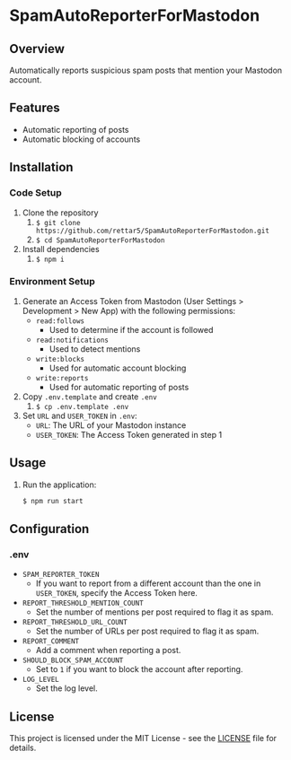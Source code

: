 # SpamAutoReporterForMastodon

## Overview
Automatically reports suspicious spam posts that mention your Mastodon account.

## Features
* Automatic reporting of posts
* Automatic blocking of accounts

## Installation
### Code Setup
1. Clone the repository
    1. `$ git clone https://github.com/rettar5/SpamAutoReporterForMastodon.git`
    1. `$ cd SpamAutoReporterForMastodon`
1. Install dependencies
    1. `$ npm i`

### Environment Setup
1. Generate an Access Token from Mastodon (User Settings > Development > New App) with the following permissions:
    * `read:follows`
        * Used to determine if the account is followed
    * `read:notifications`
        * Used to detect mentions
    * `write:blocks`
        * Used for automatic account blocking
    * `write:reports`
        * Used for automatic reporting of posts
1. Copy `.env.template` and create `.env`
    1. `$ cp .env.template .env`
1. Set `URL` and `USER_TOKEN` in `.env`:
    * `URL`: The URL of your Mastodon instance
    * `USER_TOKEN`: The Access Token generated in step 1

## Usage
1. Run the application:
    ```bash
    $ npm run start
    ```

## Configuration
### .env
* `SPAM_REPORTER_TOKEN`
    * If you want to report from a different account than the one in `USER_TOKEN`, specify the Access Token here.
* `REPORT_THRESHOLD_MENTION_COUNT`
    * Set the number of mentions per post required to flag it as spam.
* `REPORT_THRESHOLD_URL_COUNT`
    * Set the number of URLs per post required to flag it as spam.
* `REPORT_COMMENT`
    * Add a comment when reporting a post.
* `SHOULD_BLOCK_SPAM_ACCOUNT`
    * Set to `1` if you want to block the account after reporting.
* `LOG_LEVEL`
    * Set the log level.

## License
This project is licensed under the MIT License - see the [LICENSE](LICENSE) file for details.
